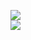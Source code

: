 [![](https://img.shields.io/badge/Made%20With-Github%20Spray-lightgrey.svg?style=for-the-badge&logo=github)](https://github.com/Annihil/github-spray#14812)  
[![](https://i.imgur.com/2DrTn0Z.gif)](https://github.com/Annihil/github-spray)